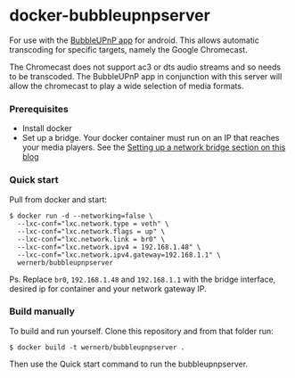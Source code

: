 # docker-bubbleupnpserver

For use with the [BubbleUPnP app](https://play.google.com/store/apps/details?id=com.bubblesoft.android.bubbleupnp) for android. This allows automatic transcoding for specific targets, namely the Google Chromecast. 

The Chromecast does not support ac3 or dts audio streams and so needs to be transcoded. The BubbleUPnP app in conjunction with this server will allow the chromecast to play a wide selection of media formats.

### Prerequisites
* Install docker 
* Set up a bridge. Your docker container must run on an IP that reaches your media players. See the [Setting up a network bridge section on this blog](http://blog.ostanin.org/2013/09/14/plex-media-server-in-docker/)


### Quick start
Pull from docker and start:

    $ docker run -d --networking=false \
      --lxc-conf="lxc.network.type = veth" \
      --lxc-conf="lxc.network.flags = up" \
      --lxc-conf="lxc.network.link = br0" \
      --lxc-conf="lxc.network.ipv4 = 192.168.1.48" \
      --lxc-conf="lxc.network.ipv4.gateway=192.168.1.1" \
      wernerb/bubbleupnpserver

Ps. Replace `br0`, `192.168.1.48` and `192.168.1.1` with the bridge interface, desired ip for container and your network gateway IP.

### Build manually
To build and run yourself. Clone this repository and from that folder run:

    $ docker build -t wernerb/bubbleupnpserver . 
    
Then use the Quick start command to run the bubbleupnpserver.
